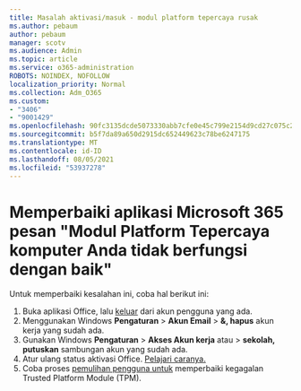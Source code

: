 ```yaml
---
title: Masalah aktivasi/masuk - modul platform tepercaya rusak
ms.author: pebaum
author: pebaum
manager: scotv
ms.audience: Admin
ms.topic: article
ms.service: o365-administration
ROBOTS: NOINDEX, NOFOLLOW
localization_priority: Normal
ms.collection: Adm_O365
ms.custom:
- "3406"
- "9001429"
ms.openlocfilehash: 90fc3135dcde5073330abb7cfe0e45c799e2154d9cd27c075c2c9ac89c18a641
ms.sourcegitcommit: b5f7da89a650d2915dc652449623c78be6247175
ms.translationtype: MT
ms.contentlocale: id-ID
ms.lasthandoff: 08/05/2021
ms.locfileid: "53937278"
---
```

# <a name="fixing-the-microsoft-365-apps-your-computers-trusted-platform-module-is-not-functioning-properly-message"></a>Memperbaiki aplikasi Microsoft 365 pesan "Modul Platform Tepercaya komputer Anda tidak berfungsi dengan baik"

Untuk memperbaiki kesalahan ini, coba hal berikut ini:

1. Buka aplikasi Office, lalu [keluar](https://support.office.com/article/5a20dc11-47e9-4b6f-945d-478cb6d92071) dari akun pengguna yang ada.   
2. Menggunakan Windows **Pengaturan**  >  **Akun Email**  >  **&, hapus** akun kerja yang sudah ada. 
3. Gunakan Windows **Pengaturan**  >  **Akses Akun kerja** atau  >  **sekolah, putuskan** sambungan akun yang sudah ada. 
4. Atur ulang status aktivasi Office. [Pelajari caranya.](https://docs.microsoft.com/office365/troubleshoot/activation/reset-office-365-proplus-activation-state
)
5. Coba proses [pemulihan pengguna untuk](https://docs.microsoft.com/office365/troubleshoot/administration/connection-issue-when-sign-in-office-2016#symptom-2) memperbaiki kegagalan Trusted Platform Module (TPM).